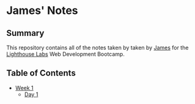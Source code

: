 # James' Notes

## Summary

This repository contains all of the notes taken by taken by [James](https://github.com/ArcaneCipher) for the [Lighthouse Labs](https://www.lighthouselabs.ca/) Web Development Bootcamp.

## Table of Contents

- [Week 1](/Week_1)
  - [Day 1](/Week_1/Day_1)

